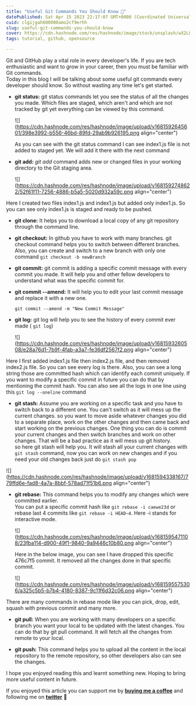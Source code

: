 ```yaml
---
title: "Useful Git Commands You Should Know 🎢"
datePublished: Sat Apr 15 2023 22:17:07 GMT+0000 (Coordinated Universal Time)
cuid: clgijgah600000amo2cf9erhh
slug: useful-git-commands-you-should-know
cover: https://cdn.hashnode.com/res/hashnode/image/stock/unsplash/wX2L8L-fGeA/upload/0d65bbbfd1adb037358473b009e38824.jpeg
tags: tutorial, github, opensource

---
```


Git and GitHub play a vital role in every developer's life. If you are tech enthusiastic and want to grow in your career, then you must be familiar with Git commands.  
Today in this blog I will be talking about some useful git commands every developer should know. So without wasting any time let's get started.

* **git status:** git status commands let you see the status of all the changes you made. Which files are staged, which aren't and which are not tracked by git yet everything can be viewed by this command.
    
    ![](https://cdn.hashnode.com/res/hashnode/image/upload/v1681592645601/398e3992-b556-46bd-89fd-29ab9b926195.png align="center")
    
    As you can see with the git status command I can see index1.js file is not added to staged yet. We will add it there with the next command
    
* **git add:** *git add* command adds new or changed files in your working directory to the Git staging area.
    
    ![](https://cdn.hashnode.com/res/hashnode/image/upload/v1681592748622/52f61f11-7256-4886-b5a5-5020d932a59c.png align="center")
    

Here I created two files index1.js and index1.js but added only index1.js. So you can see only index1.js is staged and ready to be pushed.

* **git clone:** It helps you to download a local copy of any git repository through the command line.
    
* **git checkout:** In github you have to work with many branches. git checkout command helps you to switch between different branches. Also, you can create and switch to a new branch with only one command `git checkout -b newBranch`
    
* **git commit:** git commit is adding a specific commit message with every commit you made. It will help you and other fellow developers to understand what was the specific commit for.
    
* **git commit --amend:** It will help you to edit your last commit message and replace it with a new one.
    
    `git commit --amend -m "New Commit Message"`
    
* **git log:** git log will help you to see the history of every commit ever made ( `git log`)
    
    ![](https://cdn.hashnode.com/res/hashnode/image/upload/v1681593260508/e28a76d1-7b9f-4fab-a3a7-fe36df2567f2.png align="center")
    

Here I first added index1.js file then index2.js file, and then removed index2.js file. So you can see every log is there. Also, you can see a long string those are committed hash which can identify each commit uniquely. If you want to modify a specific commit in future you can do that by mentioning the commit hash. You can also see all the logs in one line using this `git log --oneline` command

* **git stash:** Assume you are working on a specific task and you have to switch back to a different one. You can't switch as it will mess up the current changes. so you want to move aside whatever changes you did to a separate place, work on the other changes and then came back and start working on the previous changes. One thing you can do is commit your current changes and then switch branches and work on other changes. That will be a bad practice as it will mess up git history.  
    so here git stash will help you. It will stash all your current changes with `git stash` command, now you can work on new changes and if you need your old changes back just do `git stash pop`
    

![](https://cdn.hashnode.com/res/hashnode/image/upload/v1681594338167/779ffd6e-fad8-4a7a-8bbf-578ad71f51b6.png align="center")

* **git rebase:** This command helps you to modify any changes which were committed earlier.  
    You can put a specific commit hash like `git rebase -i caewe23d` or rebase last 4 commits like `git rebase -i HEAD~4`. Here -i stands for interactive mode.
    
    ![](https://cdn.hashnode.com/res/hashnode/image/upload/v1681595471108/23fba114-d900-49f1-9840-9a9446c10b80.png align="center")
    
    Here in the below image, you can see I have dropped this specific 476c7f5 commit. It removed all the changes done in that specific commit.
    
    ![](https://cdn.hashnode.com/res/hashnode/image/upload/v1681595575306/a325c5b5-b7b4-4180-8387-9c11f6d32c06.png align="center")
    

There are many commands in rebase mode like you can pick, drop, edit, squash with previous commit and many more.

* **git pull:** When you are working with many developers on a specific branch you want your local to be updated with the latest changes. You can do that by git pull command. It will fetch all the changes from remote to your local.
    
* **git push:** This command helps you to upload all the content in the local repository to the remote repository, so other developers also can see the changes.
    

I hope you enjoyed reading this and learnt something new. Hoping to bring more useful content in future.

  
If you enjoyed this article you can support me by [**buying me a coffee**](https://www.buymeacoffee.com/rijusougata13) and following me on [**twitter**](https://twitter.com/rijusougata13) **🤩**